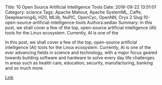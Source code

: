 Title: 10 Open Source Artificial Intelligence Tools
Date: 2016-09-22 13:51:01
Category: science
Tags: Apache Mahout, Apache SystemML, Caffe, Deeplearning4j, H20, MLlib, NuPIC, OpenCyc, OpenNN, Oryx 2
Slug:10-open-source-artificial-intelligence-tools
Authors:sedlav
Summary: In this post, we shall cover a few of the top, open-source artificial intelligence (AI) tools for the Linux ecosystem. Currently, AI is one of the 

> 
In this post, we shall cover a few of the top, open-source artificial intelligence (AI) tools for the Linux ecosystem. Currently, AI is one of the ever advancing fields in science and technology, with a major focus geared towards building software and hardware to solve every day life challenges in areas such as health care, education, security, manufacturing, banking and so much more.

[Link](http://www.tecmint.com/open-source-artificial-intelligence-tools-softwares-linux/)
